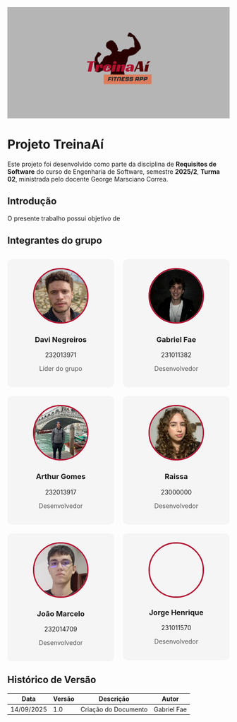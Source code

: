 ![Logo TreinaAí](assets/banner.png)

# Projeto TreinaAí

Este projeto foi desenvolvido como parte da disciplina de **Requisitos de Software** do curso de Engenharia de Software, semestre **2025/2**, **Turma 02**, ministrada pelo docente George Marsciano Correa.

## Introdução

O presente trabalho possui objetivo de 

## Integrantes do grupo

<div style="
  display: grid;
  grid-template-columns: repeat(auto-fit, minmax(210px, 1fr));
  gap: 20px;
  margin-top: 30px;
">

  <!-- Pessoa 1 -->
<a href="https://github.com/DaviNegreiros" style="text-decoration: none; color: inherit;">
  <div style="text-align: center; background: #f5f5f5; padding: 20px; border-radius: 10px;">
    <img src="assets/davi.jpeg" style="width: 120px; height: 120px; object-fit: cover; border-radius: 50%; border: 3px solid #b10f2e;">
    <h3>Davi Negreiros</h3>
    <h7>232013971</h7>
    <p style="color: #555;">Líder do grupo</p>
  </div>
</a>

<a href="https://github.com/Faehzin" style="text-decoration: none; color: inherit;">
  <div style="text-align: center; background: #f5f5f5; padding: 20px; border-radius: 10px;">
    <img src="assets/fae.jpeg" style="width: 120px; height: 120px; object-fit: cover; border-radius: 50%; border: 3px solid #b10f2e;">
    <h3>Gabriel Fae</h3>
    <h7>231011382</h7>
    <p style="color: #555;">Desenvolvedor</p>
  </div>
</a>

<a href="https://github.com/arthurgomes1290" style="text-decoration: none; color: inherit;">
  <div style="text-align: center; background: #f5f5f5; padding: 20px; border-radius: 10px;">
    <img src="assets/arthur.jpeg" style="width: 120px; height: 120px; object-fit: cover; border-radius: 50%; border: 3px solid #b10f2e;">
    <h3>Arthur Gomes</h3>
    <h7>232013917</h7>
    <p style="color: #555;">Desenvolvedor</p>
  </div>
</a>

<a href="https://github.com/Daisha19" style="text-decoration: none; color: inherit;">
  <div style="text-align: center; background: #f5f5f5; padding: 20px; border-radius: 10px;">
    <img src="assets/raissa.jpeg" style="width: 120px; height: 120px; object-fit: cover; border-radius: 50%; border: 3px solid #b10f2e;">
    <h3>Raissa</h3>
    <h7>23000000</h7>
    <p style="color: #555;">Desenvolvedor</p>  </div>
</a>

<a href="https://github.com/JoaoMarceloGCN" style="text-decoration: none; color: inherit;">
  <div style="text-align: center; background: #f5f5f5; padding: 20px; border-radius: 10px;">
    <img src="assets/joao_marcelo.png" style="width: 120px; height: 120px; object-fit: cover; border-radius: 50%; border: 3px solid #b10f2e;">
    <h3>João Marcelo</h3>
    <h7>232014709</h7>
    <p style="color: #555;">Desenvolvedor</p>
  </div>
</a>

<a href="https://github.com/" style="text-decoration: none; color: inherit;">
  <div style="text-align: center; background: #f5f5f5; padding: 20px; border-radius: 10px;">
    <img src="assets/.jpg" style="width: 120px; height: 120px; object-fit: cover; border-radius: 50%; border: 3px solid #b10f2e;">
    <h3>Jorge Henrique</h3>
    <h7>231011570</h7>
    <p style="color: #555;">Desenvolvedor</p>
  </div>
</a>

</div>

## Histórico de Versão

| Data     | Versão | Descrição             | Autor              |
| -------- | ------ | --------------------- | ------------------ |
| 14/09/2025 | 1.0    | Criação do Documento  | Gabriel Fae    |
